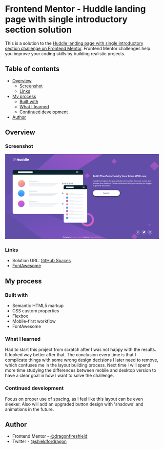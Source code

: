 # Frontend Mentor - Huddle landing page with single introductory section solution

This is a solution to the [Huddle landing page with single introductory section challenge on Frontend Mentor](https://www.frontendmentor.io/challenges/huddle-landing-page-with-a-single-introductory-section-B_2Wvxgi0). Frontend Mentor challenges help you improve your coding skills by building realistic projects. 

## Table of contents

- [Overview](#overview)
  - [Screenshot](#screenshot)
  - [Links](#links)
- [My process](#my-process)
  - [Built with](#built-with)
  - [What I learned](#what-i-learned)
  - [Continued development](#continued-development)
- [Author](#author)

## Overview

### Screenshot

![](screenshot.png)

### Links

- Solution URL: [GitHub Spaces](https://dragonfireshield.github.io/landing-page/)
- [FontAwesome](https://fontawesome.com/)

## My process

### Built with

- Semantic HTML5 markup
- CSS custom properties
- Flexbox
- Mobile-first workflow
- FontAwesome

### What I learned

Had to start this project from scratch after I was not happy with the results. It looked way better after that. The conclusion every time is that I complicate things with some wrong design decisions I later need to remove, which confuses me in the layout building process. Next time I will spend more time studying the differences between mobile and desktop version to have a clear goal in how I want to solve the challenge.

### Continued development

Focus on proper use of spacing, as I feel like this layout can be even sleeker. Also will add an upgraded button design with 'shadows' and animations in the future.

## Author

- Frontend Mentor - [@dragonfireshield](https://www.frontendmentor.io/profile/dragonfireshield)
- Twitter - [@shieldfordragon](https://www.twitter.com/shieldfordragon)
